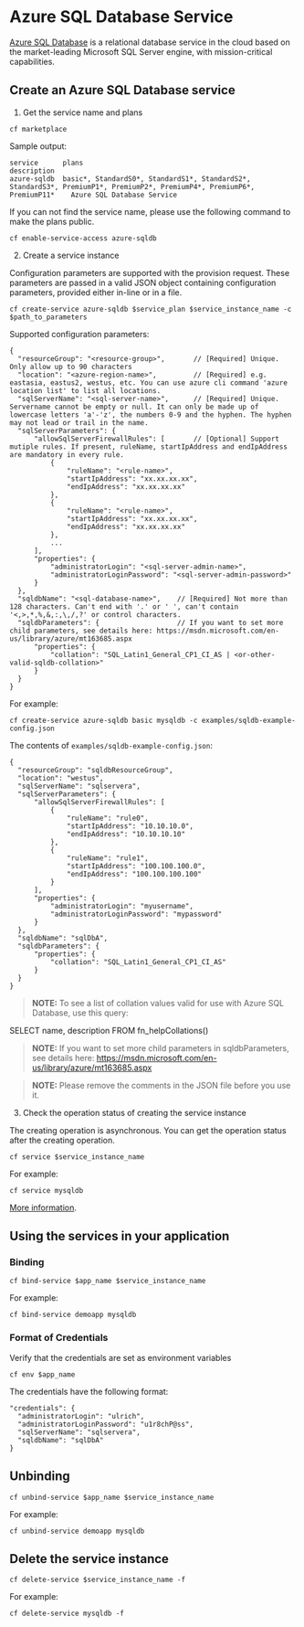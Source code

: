 # Azure SQL Database Service

[Azure SQL Database](https://azure.microsoft.com/en-us/documentation/articles/sql-database-technical-overview/) is a relational database service in the cloud based on the market-leading Microsoft SQL Server engine, with mission-critical capabilities.

## Create an Azure SQL Database service

1. Get the service name and plans

  ```
  cf marketplace
  ```

  Sample output:

  ```
  service      plans                                                                                                                      description
  azure-sqldb  basic*, StandardS0*, StandardS1*, StandardS2*, StandardS3*, PremiumP1*, PremiumP2*, PremiumP4*, PremiumP6*, PremiumP11*    Azure SQL Database Service
  ```

  If you can not find the service name, please use the following command to make the plans public.

  ```
  cf enable-service-access azure-sqldb
  ```

2. Create a service instance

  Configuration parameters are supported with the provision request. These parameters are passed in a valid JSON object containing configuration parameters, provided either in-line or in a file.

  ```
  cf create-service azure-sqldb $service_plan $service_instance_name -c $path_to_parameters
  ```

  Supported configuration parameters:

  ```
  {
    "resourceGroup": "<resource-group>",       // [Required] Unique. Only allow up to 90 characters
    "location": "<azure-region-name>",         // [Required] e.g. eastasia, eastus2, westus, etc. You can use azure cli command 'azure location list' to list all locations.
    "sqlServerName": "<sql-server-name>",      // [Required] Unique. Servername cannot be empty or null. It can only be made up of lowercase letters 'a'-'z', the numbers 0-9 and the hyphen. The hyphen may not lead or trail in the name.
    "sqlServerParameters": {
        "allowSqlServerFirewallRules": [       // [Optional] Support mutiple rules. If present, ruleName, startIpAddress and endIpAddress are mandatory in every rule.
            {
                "ruleName": "<rule-name>",
                "startIpAddress": "xx.xx.xx.xx",
                "endIpAddress": "xx.xx.xx.xx"
            },
            {
                "ruleName": "<rule-name>",
                "startIpAddress": "xx.xx.xx.xx",
                "endIpAddress": "xx.xx.xx.xx"
            },
            ...
        ],
        "properties": {
            "administratorLogin": "<sql-server-admin-name>",
            "administratorLoginPassword": "<sql-server-admin-password>"
        }
    },
    "sqldbName": "<sql-database-name>",    // [Required] Not more than 128 characters. Can't end with '.' or ' ', can't contain '<,>,*,%,&,:,\,/,?' or control characters.
    "sqldbParameters": {                   // If you want to set more child parameters, see details here: https://msdn.microsoft.com/en-us/library/azure/mt163685.aspx
        "properties": {
            "collation": "SQL_Latin1_General_CP1_CI_AS | <or-other-valid-sqldb-collation>"
        }
    }
  }
  ```

  For example:

  ```
  cf create-service azure-sqldb basic mysqldb -c examples/sqldb-example-config.json
  ```

  The contents of `examples/sqldb-example-config.json`:

  ```
  {
    "resourceGroup": "sqldbResourceGroup",
    "location": "westus",
    "sqlServerName": "sqlservera",
    "sqlServerParameters": {
        "allowSqlServerFirewallRules": [
            {
                "ruleName": "rule0",
                "startIpAddress": "10.10.10.0",
                "endIpAddress": "10.10.10.10"
            },
            {
                "ruleName": "rule1",
                "startIpAddress": "100.100.100.0",
                "endIpAddress": "100.100.100.100"
            }
        ],
        "properties": {
            "administratorLogin": "myusername",
            "administratorLoginPassword": "mypassword"
        }
    },
    "sqldbName": "sqlDbA",
    "sqldbParameters": {
        "properties": {
            "collation": "SQL_Latin1_General_CP1_CI_AS"
        }
    }
  }
  ```

>**NOTE:** To see a list of collation values valid for use with Azure SQL Database, use this query:

SELECT name, description
FROM fn_helpCollations()

>**NOTE:** If you want to set more child parameters in sqldbParameters, see details here: https://msdn.microsoft.com/en-us/library/azure/mt163685.aspx

>**NOTE:** Please remove the comments in the JSON file before you use it.

3. Check the operation status of creating the service instance

  The creating operation is asynchronous. You can get the operation status after the creating operation.

  ```
  cf service $service_instance_name
  ```

  For example:

  ```
  cf service mysqldb
  ```

[More information](http://docs.cloudfoundry.org/devguide/services/managing-services.html#create).

## Using the services in your application

### Binding

  ```
  cf bind-service $app_name $service_instance_name
  ```

  For example:

  ```
  cf bind-service demoapp mysqldb
  ```

### Format of Credentials

  Verify that the credentials are set as environment variables

  ```
  cf env $app_name
  ```

  The credentials have the following format:

  ```
  "credentials": {
    "administratorLogin": "ulrich",
    "administratorLoginPassword": "u1r8chP@ss",
    "sqlServerName": "sqlservera",
    "sqldbName": "sqlDbA"
  }

  ```

## Unbinding

  ```
  cf unbind-service $app_name $service_instance_name
  ```

  For example:

  ```
  cf unbind-service demoapp mysqldb
  ```

## Delete the service instance

  ```
  cf delete-service $service_instance_name -f
  ```

  For example:

  ```
  cf delete-service mysqldb -f
  ```
